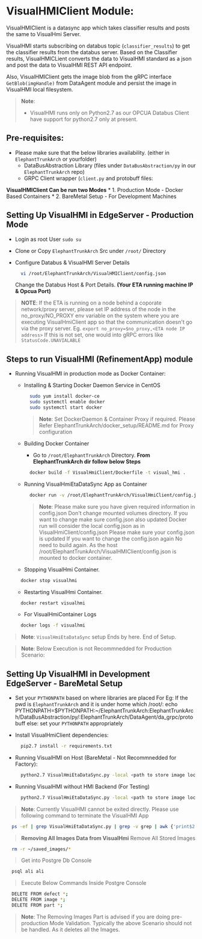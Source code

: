 # VisualHMIClient Module:

VisualHMIClient is a datasync app which takes classifier results and posts the same to VisualHmi Server.

VisualHMI starts subscribing on databus topic (`classifier_results`) to get the classifier results from the databus server. Based on the Classifier results, VisualHMICLient converts the data to VisualHMI standard as a json and post the data to VisualHMI REST API endpoint.

Also, VisualHMIClient gets the image blob from the gRPC interface `GetBlob(imgHandle)` from DataAgent module and persist the image in VisualHMI local filesystem.

> **Note**:
> * VisualHMI runs only on Python2.7 as our OPCUA Databus Client have support for python2.7 only at present.

## Pre-requisites:

* Please make sure that the below libraries availability. (either in `ElephantTrunkArch` or yourfolder)
  * DataBusAbstraction Library  (files under `DataBusAbstraction/py` in our `ElephantTrunkArch` repo)
  * GRPC Client wrapper (`client.py` and protobuff files:

**VisualHMIClient Can be run two Modes**
    * 1. Production Mode - Docker Based Containers
    * 2. BareMetal Setup - For Development Machines

## Setting Up VisualHMI in EdgeServer - Production Mode

* Login as root User `sudo su`

* Clone or Copy `ElephantTrunkArch` Src under `/root/` Directory

* Configure Databus & VisualHMI Server Details
  ```sh
    vi /root/ElephantTrunkArch/VisualHMIClient/config.json
  ```
  Change the Databus Host & Port Details.
  **(Your ETA running machine IP & Opcua Port)**

> **NOTE**:
  If the ETA is running on a node behind a coporate network/proxy server, please set IP address      of the node in the no_proxy/NO_PROXY env variable on the system where you are executing VisualHmiClient app so that the communication doesn't go via the proxy server.
  Eg. `export no_proxy=$no_proxy,<ETA node IP address>`
  If this is not set, one would into gRPC errors like `StatusCode.UNAVIALABLE`      

## Steps to run VisualHMI (RefinementApp) module

* Running VisualHMI in production mode as Docker Container:
    * Installing & Starting Docker Daemon Service in CentOS
      ```sh
        sudo yum install docker-ce
        sudo systemctl enable docker
        sudo systemctl start docker
      ```
      > **Note**:
      > Set DockerDaemon & Container Proxy if required.
      > Please Refer ElephantTrunkArch/docker_setup/README.md for Proxy configuration

    * Building Docker Container

        * Go to `/root/ElephantTrunkArch`  Directory. **From ElephantTrunkArch dir follow below Steps**

        ```sh
          docker build -f VisualHmiClient/Dockerfile -t visual_hmi .
        ```
    * Running VisualHmiEtaDataSync App as Container
        ```sh
          docker run -v /root/ElephantTrunkArch/VisualHmiClient/config.json:/eta/VisualHmiClient/config.json -v /root/saved_images:/root/saved_images --privileged=true --network host --name visualhmi -itd --restart always visual_hmi
        ```
        > **Note**:
        > Please make sure you have given required information in config.json
        > Don't change mounted volumes directory. If you want to change make sure config.json also updated
        > Docker run will consider the local config.json as in VisualHmiClient/config.json
        > Please make sure your config.json is updated
        > If you want to change the config.json again No need to build again. As the host /root/ElephantTrunkArch/VisualHMIClient/config.json is mounted to docker container.

    * Stopping VisualHmi Container.
    ```sh
      docker stop visualhmi
    ```
    * Restarting VisualHmi Container.
    ```sh
      docker restart visualhmi
    ```
    * For VisualHmiContainer Logs
    ```sh
      docker logs -f visualhmi
    ```
> **Note**:
> `VisualHmiEtaDataSync` setup Ends by here.
> End of Setup.


> **Note**:
> Below Execution is not Recommnedded for Production Scenario:

## Setting Up VisualHMI in Development EdgeServer - BareMetal Setup

* Set your `PYTHONPATH` based on where libraries are placed
    For Eg:
    If the pwd is `ElephantTrunkArch` and it is under home which /root/:
    	echo PYTHONPATH=$PYTHONPATH:~/ElephantTrunkArch:ElephantTrunkArch/DataBusAbstraction/py/:ElephantTrunkArch/DataAgent/da_grpc/protobuff
    else:
    	set your `PYTHONPATH` appropriately
* Install VisualHmiClient dependencies:

  ```sh
    pip2.7 install -r requirements.txt
  ```

* Running VisualHMI on Host (BareMetal - Not Recommnedded for Factory):
  ```sh
    python2.7 VisualHmiEtaDataSync.py -local <path to store image locally>
  ```

* Running VisualHMI without HMI Backend (For Testing)

  ```sh
    python2.7 VisualHmiEtaDataSync.py -local <path to store image locally>
  ```

> **Note**:
> Currently VisualHMI cannot be exited directly. Please use following command to terminate the VisualHMI App

```sh
  ps -ef | grep VisualHmiEtaDataSync.py | grep -v grep | awk {'print$2'} | xargs kill
```

>**Removing All Images Data from VisualHmi**
>Remove All Stored Images

  ```sh
    rm -r ~/saved_images/*
  ```
>Get into Postgre Db Console

  ```sh
    psql ali ali
  ```
>Execute Below Commands Inside Postgre Console

  ```sh
    DELETE FROM defect *;
    DELETE FROM image *;
    DELETE FROM part *;
  ```
  > **Note**:
  > The Removing Images Part is advised if you are doing pre-production Mode Validation.
  > Typically the above Scenario should not be handled. As it deletes all the Images.
